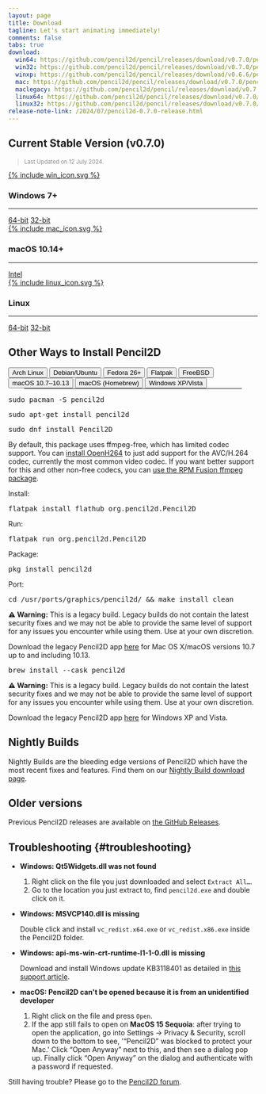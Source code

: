 ```yaml
---
layout: page
title: Download
tagline: Let's start animating immediately!
comments: false
tabs: true
download:
  win64: https://github.com/pencil2d/pencil/releases/download/v0.7.0/pencil2d-win64-0.7.0.zip
  win32: https://github.com/pencil2d/pencil/releases/download/v0.7.0/pencil2d-win32-0.7.0.zip
  winxp: https://github.com/pencil2d/pencil/releases/download/v0.6.6/pencil2d-winxp-0.6.6.zip
  mac: https://github.com/pencil2d/pencil/releases/download/v0.7.0/pencil2d-mac-0.7.0.zip
  maclegacy: https://github.com/pencil2d/pencil/releases/download/v0.7.0/pencil2d-mac-legacy-0.7.0.zip
  linux64: https://github.com/pencil2d/pencil/releases/download/v0.7.0/pencil2d-linux-amd64-0.7.0.AppImage
  linux32: https://github.com/pencil2d/pencil/releases/download/v0.7.0/pencil2d-linux-i386-0.7.0.AppImage
release-note-link: /2024/07/pencil2d-0.7.0-release.html
---
```


## Current Stable Version (v0.7.0)

<blockquote style="color:#898989;font-size:0.8em">
Last Updated on 12 July 2024. <!-- <a href="{{ page.release-note-link }}">What's New?</a> -->
</blockquote>

<div class="download-tiles">

<div class="download-tile">
  <a href="{{ page.download.win64 }}">
    {% include win_icon.svg %}
  </a>
  <h3>Windows 7+</h3>
  <hr>
  <a href="{{ page.download.win64 }}">64-bit</a>
  <span class="vertical-separator"></span>
  <a href="{{ page.download.win32 }}">32-bit</a>
</div>

<div class="download-tile">
  <a href="{{ page.download.mac }}">
    {% include mac_icon.svg %}
  </a>
  <h3>macOS 10.14+</h3>
  <hr>
  <a href="{{ page.download.mac }}">Intel</a><br>
</div>

<div class="download-tile">
  <a href="{{ page.download.linux64 }}">
    {% include linux_icon.svg %}
  </a>
  <h3>Linux</h3>
  <hr>
  <a href="{{ page.download.linux64 }}">64-bit</a>
  <span class="vertical-separator"></span>
  <a href="{{ page.download.linux32 }}">32-bit</a>
</div>

</div>
<div style="clear:both"></div>

## Other Ways to Install Pencil2D

<div class="tabs">
  <button class="tablinks" onclick="openTab(event, 'arch')" id="defaultTab">Arch Linux</button>
  <button class="tablinks" onclick="openTab(event, 'debian')">Debian/Ubuntu</button>
  <button class="tablinks" onclick="openTab(event, 'fedora')">Fedora 26+</button>
  <button class="tablinks" onclick="openTab(event, 'flatpak')">Flatpak</button>
  <button class="tablinks" onclick="openTab(event, 'freebsd')">FreeBSD</button>
  <button class="tablinks" onclick="openTab(event, 'mac-legacy')">macOS 10.7&ndash;10.13</button>
  <button class="tablinks" onclick="openTab(event, 'cask')">macOS (Homebrew)</button>
  <button class="tablinks" onclick="openTab(event, 'windows-legacy')">Windows XP/Vista</button>
</div>

<hr style="margin: 0 2rem;">

<div id="arch" class="tabcontent">
<pre>sudo pacman -S pencil2d</pre>
</div>

<div id="debian" class="tabcontent">
<pre>sudo apt-get install pencil2d</pre>
</div>

<div id="fedora" class="tabcontent">
<pre>sudo dnf install Pencil2D</pre>
<p>By default, this package uses ffmpeg-free, which has limited codec support. You can <a href="https://docs.fedoraproject.org/en-US/quick-docs/openh264/" target="_blank">install OpenH264</a> to just add support for the AVC/H.264 codec, currently the most common video codec. If you want better support for this and other non-free codecs, you can <a href="https://rpmfusion.org/Howto/Multimedia" target="_blank">use the RPM Fusion ffmpeg package</a>.</p>
</div>

<div id="flatpak" class="tabcontent">
<p>Install:</p>
<pre>flatpak install flathub org.pencil2d.Pencil2D</pre>
<p>Run:</p>
<pre>flatpak run org.pencil2d.Pencil2D</pre>
</div>

<div id="freebsd" class="tabcontent">
<p>Package:</p>
<pre>pkg install pencil2d</pre>
<p>Port:</p>
<pre>cd /usr/ports/graphics/pencil2d/ && make install clean</pre>
</div>

<div id="mac-legacy" class="tabcontent">
<div class="warning-box"><span style="font-weight: bold;">&#9888; Warning:</span> This is a legacy build. Legacy builds do not contain the latest security fixes and we may not be able to provide the same level of support for any issues you encounter while using them. Use at your own discretion.</div>
<p>Download the legacy Pencil2D app <a href="{{ page.download.maclegacy }}">here</a> for Mac OS X/macOS versions 10.7 up to and including 10.13.</p>
</div>

<div id="cask" class="tabcontent">
<pre>brew install --cask pencil2d</pre>
</div>

<div id="windows-legacy" class="tabcontent">
<div class="warning-box"><span style="font-weight: bold;">&#9888; Warning:</span> This is a legacy build. Legacy builds do not contain the latest security fixes and we may not be able to provide the same level of support for any issues you encounter while using them. Use at your own discretion.</div>
<p>Download the legacy Pencil2D app <a href="{{ page.download.winxp }}">here</a> for Windows XP and Vista.</p>
</div>

<script>document.getElementById("defaultTab").click();</script>


## Nightly Builds

Nightly Builds are the bleeding edge versions of Pencil2D which have the most recent fixes and features.
Find them on our [Nightly Build download page](nightly/).


## Older versions

Previous Pencil2D releases are available on [the GitHub Releases][gh-releases].

[gh-releases]: https://github.com/pencil2d/pencil/releases
[bb-downloads]: https://bitbucket.org/chchwy/pencil2d/downloads/

## Troubleshooting {#troubleshooting}

- **Windows: Qt5Widgets.dll was not found**

    1. Right click on the file you just downloaded and select `Extract All…`.
    2. Go to the location you just extract to, find `pencil2d.exe` and double click on it.

- **Windows: MSVCP140.dll is missing**

    Double click and install `vc_redist.x64.exe` or `vc_redist.x86.exe` inside the Pencil2D folder.

- **Windows: api-ms-win-crt-runtime-l1-1-0.dll is missing**

    Download and install Windows update KB3118401 as detailed in
    [this support article](https://support.microsoft.com/kb/KB3118401#ID0EFH).

- **macOS: Pencil2D can't be opened because it is from an unidentified developer**

    1. Right click on the file and press `Open`.
    2. If the app still fails to open on **MacOS 15 Sequoia**: after trying to open the application, go into Settings → Privacy & Security, scroll down to the bottom to see, '“Pencil2D” was blocked to protect your Mac.' Click “Open Anyway” next to this, and then see a dialog pop up. Finally click “Open Anyway” on the dialog and authenticate with a password if requested.

Still having trouble? Please go to the [Pencil2D forum](https://discuss.pencil2d.org/c/support).

